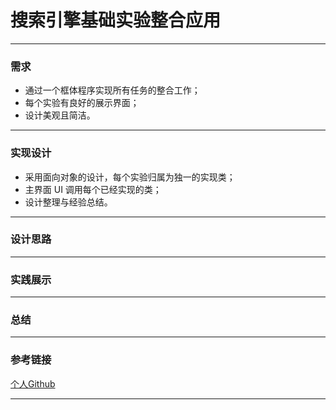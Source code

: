 # **搜索引擎基础实验整合应用**
___
    
### **需求**

- 通过一个框体程序实现所有任务的整合工作；
- 每个实验有良好的展示界面；
- 设计美观且简洁。

---

### **实现设计**

- 采用面向对象的设计，每个实验归属为独一的实现类；
- 主界面 UI 调用每个已经实现的类；
- 设计整理与经验总结。

---

### **设计思路**

---

### **实践展示**

---

### **总结**

---

### **参考链接**

[个人Github](https://github.com/)

---